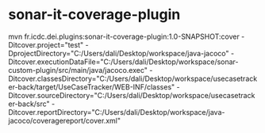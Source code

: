 # sonar-it-coverage-plugin

mvn fr.icdc.dei.plugins:sonar-it-coverage-plugin:1.0-SNAPSHOT:cover -Ditcover.project="test" -DprojectDirectory="C:/Users/dali/Desktop/workspace/java-jacoco" -Ditcover.executionDataFile="C:/Users/dali/Desktop/workspace/sonar-custom-plugin/src/main/java/jacoco.exec" -Ditcover.classesDirectory="C:/Users/dali/Desktop/workspace/usecasetracker-back/target/UseCaseTracker/WEB-INF/classes" -Ditcover.sourceDirectory="C:/Users/dali/Desktop/workspace/usecasetracker-back/src" -Ditcover.reportDirectory="C:/Users/dali/Desktop/workspace/java-jacoco/coveragereport/cover.xml"

